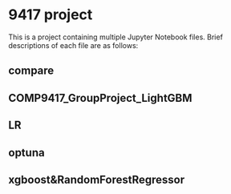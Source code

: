 # 9417 project

This is a project containing multiple Jupyter Notebook files. Brief descriptions of each file are as follows:

## compare
## COMP9417_GroupProject_LightGBM
## LR
## optuna
## xgboost&RandomForestRegressor
